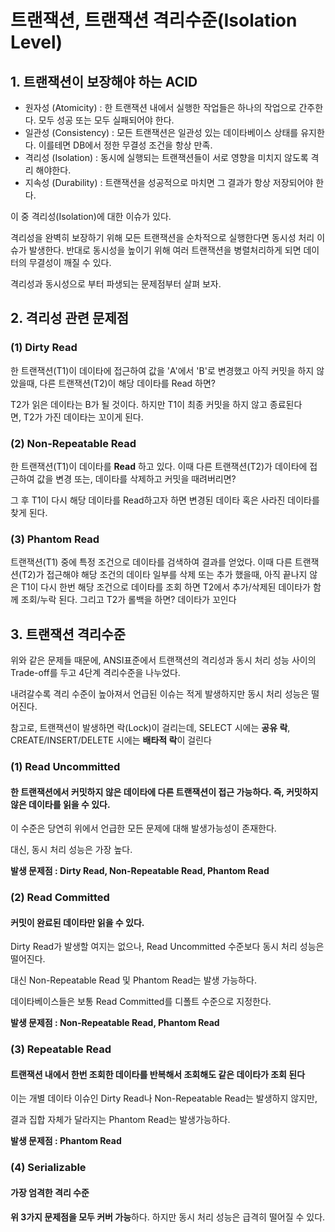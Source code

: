 # 트랜잭션, 트랜잭션 격리수준(Isolation Level)



## 1. 트랜잭션이 보장해야 하는 ACID



- 원자성 (Atomicity) : 한 트랜잭션 내에서 실행한 작업들은 하나의 작업으로 간주한다. 모두 성공 또는 모두 실패되어야 한다. 
- 일관성 (Consistency) : 모든 트랜잭션은 일관성 있는 데이타베이스 상태를 유지한다. 이를테면 DB에서 정한 무결성 조건을 항상 만족.
- 격리성 (Isolation) : 동시에 실행되는 트랜잭션들이 서로 영향을 미치지 않도록 격리 해야한다.
- 지속성 (Durability) : 트랜잭션을 성공적으로 마치면 그 결과가 항상 저장되어야 한다.



이 중 격리성(Isolation)에 대한 이슈가 있다.

격리성을 완벽히 보장하기 위해 모든 트랜잭션을 순차적으로 실행한다면 동시성 처리 이슈가 발생한다. 반대로 동시성을 높이기 위해 여러 트랜잭션을 병렬처리하게 되면 데이터의 무결성이 깨질 수 있다.

격리성과 동시성으로 부터 파생되는 문제점부터 살펴 보자.



## 2. 격리성 관련 문제점



### (1) Dirty Read 

한 트랜잭션(T1)이 데이타에 접근하여 값을 'A'에서 'B'로 변경했고 아직 커밋을 하지 않았을때, 다른 트랜잭션(T2)이 해당 데이타를 Read 하면?

 T2가 읽은 데이타는 B가 될 것이다. 하지만 T1이 최종 커밋을 하지 않고 종료된다면, T2가 가진 데이타는 꼬이게 된다.



### (2) Non-Repeatable Read

한 트랜잭션(T1)이 데이타를 **Read** 하고 있다. 이때 다른 트랜잭션(T2)가 데이타에 접근하여 값을 변경 또는, 데이타를 삭제하고 커밋을 때려버리면?

그 후 T1이 다시 해당 데이타를 Read하고자 하면 변경된 데이타 혹은 사라진 데이타를 찾게 된다.



### (3) Phantom Read

트랜잭션(T1) 중에 특정 조건으로 데이타를 검색하여 결과를 얻었다. 이때 다른 트랜잭션(T2)가 접근해야 해당 조건의 데이타 일부를 삭제 또는 추가 했을때, 아직 끝나지 않은 T1이 다시 한번 해당 조건으로 데이타를 조회 하면 T2에서 추가/삭제된 데이타가 함께 조회/누락 된다. 그리고 T2가 롤백을 하면? 데이타가 꼬인다



## 3. 트랜잭션 격리수준

위와 같은 문제들 때문에, ANSI표준에서 트랜잭션의 격리성과 동시 처리 성능 사이의 Trade-off를 두고 4단계 격리수준을 나누었다.

내려갈수록 격리 수준이 높아져서 언급된 이슈는 적게 발생하지만 동시 처리 성능은 떨어진다.

참고로, 트랜잭션이 발생하면 락(Lock)이 걸리는데, SELECT 시에는 **공유 락**,  CREATE/INSERT/DELETE 시에는 **배타적 락**이 걸린다



### (1) Read Uncommitted

#### 한 트랜잭션에서 커밋하지 않은 데이타에 다른 트랜잭션이 접근 가능하다. 즉, 커밋하지 않은 데이타를 읽을 수 있다.



이 수준은 당연히 위에서 언급한 모든 문제에 대해 발생가능성이 존재한다.

대신, 동시 처리 성능은 가장 높다.

**발생 문제점 : Dirty Read, Non-Repeatable Read, Phantom Read**



### **(2) Read Committed**

#### 커밋이 완료된 데이타만 읽을 수 있다. 



Dirty Read가 발생할 여지는 없으나, Read Uncommitted 수준보다 동시 처리 성능은 떨어진다. 

대신 Non-Repeatable Read 및 Phantom Read는 발생 가능하다.

데이타베이스들은 보통 Read Committed를 디폴트 수준으로 지정한다.

**발생 문제점 : Non-Repeatable Read, Phantom Read**



### **(3) Repeatable Read**

#### 트랜잭션 내에서 한번 조회한 데이타를 반복해서 조회해도 같은 데이타가 조회 된다



이는 개별 데이타 이슈인 Dirty Read나 Non-Repeatable Read는 발생하지 않지만,

결과 집합 자체가 달라지는 Phantom Read는 발생가능하다.

**발생 문제점 : Phantom Read**



### (4) Serializable

#### 가장 엄격한 격리 수준



**위 3가지 문제점을 모두 커버 가능**하다. 하지만 동시 처리 성능은 급격히 떨어질 수 있다.



